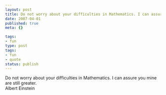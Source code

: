 ```yaml
---
layout: post
title: Do not worry about your difficulties in Mathematics. I can assure you mine are still greater.
date: 2007-04-01
published: true
meta: {}

tags:
- fun
type: post
tags:
- fun
- quote
status: publish
---
```

Do not worry about your difficulties in Mathematics. I can assure you mine are still greater.<br />Albert Einstein
